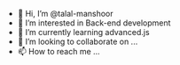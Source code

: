 - 👋 Hi, I’m @talal-manshoor
- 👀 I’m interested in Back-end development 
- 🌱 I’m currently learning advanced.js
- 💞️ I’m looking to collaborate on ...
- 📫 How to reach me ...

<!---
talal-manshoor/talal-manshoor is a ✨ special ✨ repository because its `README.md` (this file) appears on your GitHub profile.
You can click the Preview link to take a look at your changes.
--->
